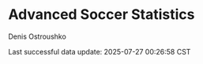 # Advanced Soccer Statistics
Denis Ostroushko

<!-- gfm -->

Last successful data update: 2025-07-27 00:26:58 CST

